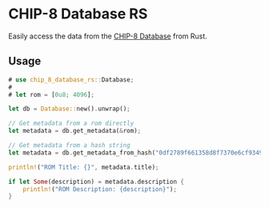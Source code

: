 # CHIP-8 Database RS

Easily access the data from the [CHIP-8 Database][] from Rust.

## Usage

```rust
# use chip_8_database_rs::Database;
#
# let rom = [0u8; 4096];

let db = Database::new().unwrap();

// Get metadata from a rom directly
let metadata = db.get_metadata(&rom);

// Get metadata from a hash string
let metadata = db.get_metadata_from_hash("0df2789f661358d8f7370e6cf93490c5bcd44b01").unwrap();

println!("ROM Title: {}", metadata.title);

if let Some(description) = metadata.description {
    println!("ROM Description: {description}");
}
```

[CHIP-8 Database]: https://github.com/chip-8/chip-8-database
